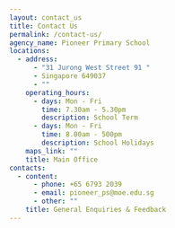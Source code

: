 ```yaml
---
layout: contact_us
title: Contact Us
permalink: /contact-us/
agency_name: Pioneer Primary School
locations:
  - address:
      - "31 Jurong West Street 91 "
      - Singapore 649037
      - ""
    operating_hours:
      - days: Mon - Fri
        time: 7.30am - 5.30pm
        description: School Term
      - days: Mon - Fri
        time: 8.00am - 500pm
        description: School Holidays
    maps_link: ""
    title: Main Office
contacts:
  - content:
      - phone: +65 6793 2039
      - email: pioneer_ps@moe.edu.sg
      - other: ""
    title: General Enquiries & Feedback
---
```


